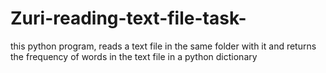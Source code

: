 # Zuri-reading-text-file-task-
this python program, reads a text file in the same folder with it and returns the frequency of words in the text file in a python dictionary
